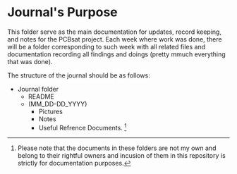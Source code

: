# Journal's Purpose
This folder serve as the main documentation for updates, record keeping, and notes for the PCBsat project. Each week where work was done, there will be a folder corresponding to such week with all related files and documentation recording all findings and doings (pretty mmuch everything that was done).

The structure of the journal should be as follows:
* Journal folder
  * README
  * (MM_DD-DD_YYYY)
    * Pictures
    * Notes
    * Useful Refrence Documents. [^1]

[^1]: Please note that the documents in these folders are not my own and belong to their rightful owners and incusion of them in this repository is strictly for documentation purposes.
